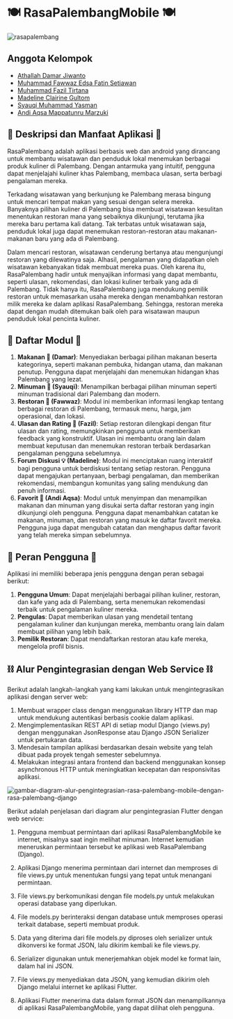 # 🍽️ RasaPalembangMobile 🍽️
![rasapalembang](https://github.com/user-attachments/assets/317469a4-de19-450f-94ec-28102dd20121)

## Anggota Kelompok

- [Athallah Damar Jiwanto](https://www.github.com/AthallahD)
- [Muhammad Fawwaz Edsa Fatin Setiawan](https://www.github.com/bemosumo)
- [Muhammad Fazil Tirtana](https://www.github.com/fazirta)
- [Madeline Clairine Gultom](https://www.github.com/mdlnecg)
- [Syauqi Muhammad Yasman](https://www.github.com/syauqiyasman)
- [Andi Aqsa Mappatunru Marzuki](https://www.github.com/andiaqsa)

## 💁 Deskripsi dan Manfaat Aplikasi 💁

RasaPalembang adalah aplikasi berbasis web dan android yang dirancang untuk membantu wisatawan dan penduduk lokal menemukan berbagai produk kuliner di Palembang. Dengan antarmuka yang intuitif, pengguna dapat menjelajahi kuliner khas Palembang, membaca ulasan, serta berbagi pengalaman mereka.

Terkadang wisatawan yang berkunjung ke Palembang merasa bingung untuk mencari tempat makan yang sesuai dengan selera mereka. Banyaknya pilihan kuliner di Palembang bisa membuat wisatawan kesulitan menentukan restoran mana yang sebaiknya dikunjungi, terutama jika mereka baru pertama kali datang. Tak terbatas untuk wisatawan saja, penduduk lokal juga dapat menemukan restoran-restoran atau makanan-makanan baru yang ada di Palembang.

Dalam mencari restoran, wisatawan cenderung bertanya atau mengunjungi restoran yang dilewatinya saja. Alhasil, pengalaman yang didapatkan oleh wisatawan kebanyakan tidak membuat mereka puas. Oleh karena itu, RasaPalembang hadir untuk menyajikan informasi yang dapat membantu, seperti ulasan, rekomendasi, dan lokasi kuliner terbaik yang ada di Palembang. Tidak hanya itu, RasaPalembang juga mendukung pemilik restoran untuk memasarkan usaha mereka dengan menambahkan restoran milik mereka ke dalam aplikasi RasaPalembang. Sehingga, restoran mereka dapat dengan mudah ditemukan baik oleh para wisatawan maupun penduduk lokal pencinta kuliner.

## 📃 Daftar Modul 📃

1. **Makanan 🍲 (Damar)**: Menyediakan berbagai pilihan makanan beserta kategorinya, seperti makanan pembuka, hidangan utama, dan makanan penutup. Pengguna dapat menjelajahi dan menemukan hidangan khas Palembang yang lezat.
2. **Minuman 🍹 (Syauqi)**: Menampilkan berbagai pilihan minuman seperti minuman tradisional dari Palembang dan modern.
3. **Restoran 🍴 (Fawwaz)**: Modul ini memberikan informasi lengkap tentang berbagai restoran di Palembang, termasuk menu, harga, jam operasional, dan lokasi.
4. **Ulasan dan Rating 📝 (Fazil)**: Setiap restoran dilengkapi dengan fitur ulasan dan rating, memungkinkan pengguna untuk memberikan feedback yang konstruktif. Ulasan ini membantu orang lain dalam membuat keputusan dan menemukan restoran terbaik berdasarkan pengalaman pengguna sebelumnya.
5. **Forum Diskusi 💡 (Madeline)**: Modul ini menciptakan ruang interaktif bagi pengguna untuk berdiskusi tentang setiap restoran. Pengguna dapat mengajukan pertanyaan, berbagi pengalaman, dan memberikan rekomendasi, membangun komunitas yang saling mendukung dan penuh informasi.
6. **Favorit 🩷 (Andi Aqsa)**: Modul untuk menyimpan dan menampilkan makanan dan minuman yang disukai serta daftar restoran yang ingin dikunjungi oleh pengguna. Pengguna dapat menambahkan catatan ke makanan, minuman, dan restoran yang masuk ke daftar favorit mereka. Pengguna juga dapat mengubah catatan dan menghapus daftar favorit yang telah mereka simpan sebelumnya.

## 👤 Peran Pengguna 👤
Aplikasi ini memiliki beberapa jenis pengguna dengan peran sebagai berikut:

1. **Pengguna Umum**: Dapat menjelajahi berbagai pilihan kuliner, restoran, dan kafe yang ada di Palembang, serta menemukan rekomendasi terbaik untuk pengalaman kuliner mereka.
2. **Pengulas**: Dapat memberikan ulasan yang mendetail tentang pengalaman kuliner dan kunjungan mereka, membantu orang lain dalam membuat pilihan yang lebih baik.
3. **Pemilik Restoran**: Dapat mendaftarkan restoran atau kafe mereka, mengelola profil bisnis.

## ⛓️ Alur Pengintegrasian dengan Web Service ⛓️

Berikut adalah langkah-langkah yang kami lakukan untuk mengintegrasikan aplikasi dengan server web:

1. Membuat wrapper class dengan menggunakan library HTTP dan map untuk mendukung autentikasi berbasis cookie dalam aplikasi.
2. Mengimplementasikan REST API di setiap modul Django (views.py) dengan menggunakan JsonResponse atau Django JSON Serializer untuk pertukaran data.
3. Mendesain tampilan aplikasi berdasarkan desain website yang telah dibuat pada proyek tengah semester sebelumnya.
4. Melakukan integrasi antara frontend dan backend menggunakan konsep asynchronous HTTP untuk meningkatkan kecepatan dan responsivitas aplikasi.

![gambar-diagram-alur-pengintegrasian-rasa-palembang-mobile-dengan-rasa-palembang-django](https://github.com/user-attachments/assets/b83ae2ed-fdc5-4e85-9155-1cac28691f47)

Berikut adalah penjelasan dari diagram alur pengintegrasian Flutter dengan web service:

1. Pengguna membuat permintaan dari aplikasi RasaPalembangMobile ke internet, misalnya saat ingin melihat minuman. Internet kemudian meneruskan permintaan tersebut ke aplikasi web RasaPalembang (Django).

2. Aplikasi Django menerima permintaan dari internet dan memproses di file views.py untuk menentukan fungsi yang tepat untuk menangani permintaan.

3. File views.py berkomunikasi dengan file models.py untuk melakukan operasi database yang diperlukan.

4. File models.py berinteraksi dengan database untuk memproses operasi terkait database, seperti membuat produk.

5. Data yang diterima dari file models.py diproses oleh serializer untuk dikonversi ke format JSON, lalu dikirim kembali ke file views.py.

6. Serializer digunakan untuk menerjemahkan objek model ke format lain, dalam hal ini JSON.

7. File views.py menyediakan data JSON, yang kemudian dikirim oleh Django melalui internet ke aplikasi Flutter.

8. Aplikasi Flutter menerima data dalam format JSON dan menampilkannya di aplikasi RasaPalembangMobile, yang dapat dilihat oleh pengguna.
